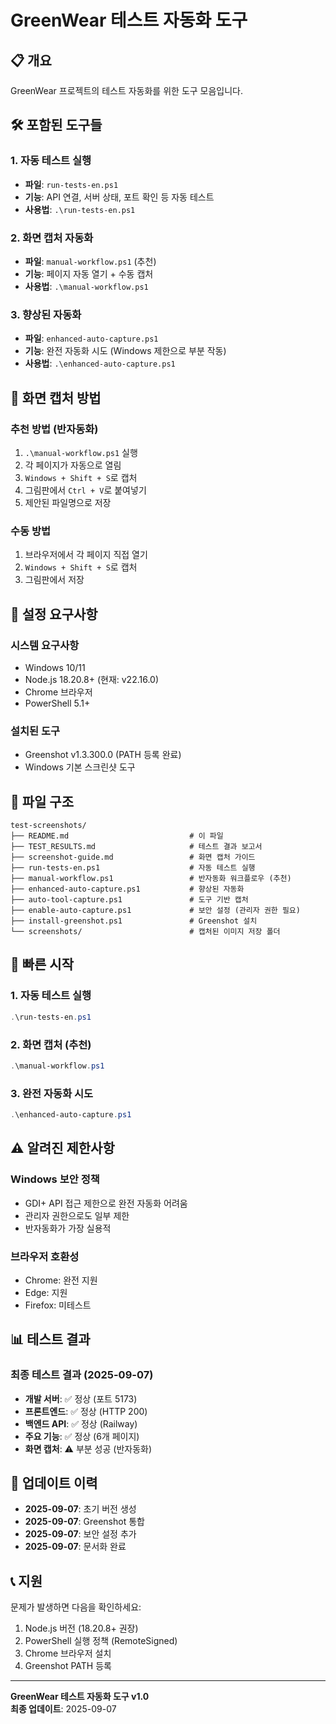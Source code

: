# GreenWear 테스트 자동화 도구

## 📋 개요

GreenWear 프로젝트의 테스트 자동화를 위한 도구 모음입니다.

## 🛠️ 포함된 도구들

### 1. 자동 테스트 실행
- **파일**: `run-tests-en.ps1`
- **기능**: API 연결, 서버 상태, 포트 확인 등 자동 테스트
- **사용법**: `.\run-tests-en.ps1`

### 2. 화면 캡처 자동화
- **파일**: `manual-workflow.ps1` (추천)
- **기능**: 페이지 자동 열기 + 수동 캡처
- **사용법**: `.\manual-workflow.ps1`

### 3. 향상된 자동화
- **파일**: `enhanced-auto-capture.ps1`
- **기능**: 완전 자동화 시도 (Windows 제한으로 부분 작동)
- **사용법**: `.\enhanced-auto-capture.ps1`

## 📸 화면 캡처 방법

### 추천 방법 (반자동화)
1. `.\manual-workflow.ps1` 실행
2. 각 페이지가 자동으로 열림
3. `Windows + Shift + S`로 캡처
4. 그림판에서 `Ctrl + V`로 붙여넣기
5. 제안된 파일명으로 저장

### 수동 방법
1. 브라우저에서 각 페이지 직접 열기
2. `Windows + Shift + S`로 캡처
3. 그림판에서 저장

## 🔧 설정 요구사항

### 시스템 요구사항
- Windows 10/11
- Node.js 18.20.8+ (현재: v22.16.0)
- Chrome 브라우저
- PowerShell 5.1+

### 설치된 도구
- Greenshot v1.3.300.0 (PATH 등록 완료)
- Windows 기본 스크린샷 도구

## 📁 파일 구조

```
test-screenshots/
├── README.md                           # 이 파일
├── TEST_RESULTS.md                     # 테스트 결과 보고서
├── screenshot-guide.md                 # 화면 캡처 가이드
├── run-tests-en.ps1                    # 자동 테스트 실행
├── manual-workflow.ps1                 # 반자동화 워크플로우 (추천)
├── enhanced-auto-capture.ps1           # 향상된 자동화
├── auto-tool-capture.ps1               # 도구 기반 캡처
├── enable-auto-capture.ps1             # 보안 설정 (관리자 권한 필요)
├── install-greenshot.ps1               # Greenshot 설치
└── screenshots/                        # 캡처된 이미지 저장 폴더
```

## 🚀 빠른 시작

### 1. 자동 테스트 실행
```powershell
.\run-tests-en.ps1
```

### 2. 화면 캡처 (추천)
```powershell
.\manual-workflow.ps1
```

### 3. 완전 자동화 시도
```powershell
.\enhanced-auto-capture.ps1
```

## ⚠️ 알려진 제한사항

### Windows 보안 정책
- GDI+ API 접근 제한으로 완전 자동화 어려움
- 관리자 권한으로도 일부 제한
- 반자동화가 가장 실용적

### 브라우저 호환성
- Chrome: 완전 지원
- Edge: 지원
- Firefox: 미테스트

## 📊 테스트 결과

### 최종 테스트 결과 (2025-09-07)
- **개발 서버**: ✅ 정상 (포트 5173)
- **프론트엔드**: ✅ 정상 (HTTP 200)
- **백엔드 API**: ✅ 정상 (Railway)
- **주요 기능**: ✅ 정상 (6개 페이지)
- **화면 캡처**: ⚠️ 부분 성공 (반자동화)

## 🔄 업데이트 이력

- **2025-09-07**: 초기 버전 생성
- **2025-09-07**: Greenshot 통합
- **2025-09-07**: 보안 설정 추가
- **2025-09-07**: 문서화 완료

## 📞 지원

문제가 발생하면 다음을 확인하세요:
1. Node.js 버전 (18.20.8+ 권장)
2. PowerShell 실행 정책 (RemoteSigned)
3. Chrome 브라우저 설치
4. Greenshot PATH 등록

---

**GreenWear 테스트 자동화 도구 v1.0**  
**최종 업데이트**: 2025-09-07
